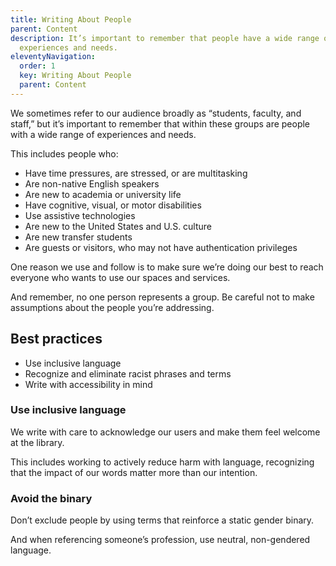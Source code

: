 ```yaml
---
title: Writing About People
parent: Content
description: It’s important to remember that people have a wide range of
  experiences and needs.
eleventyNavigation:
  order: 1
  key: Writing About People
  parent: Content
---
```

We sometimes refer to our audience broadly as “students, faculty, and staff,” but it’s important to remember that within these groups are people with a wide range of experiences and needs.

This includes people who:

* Have time pressures, are stressed, or are multitasking
* Are non-native English speakers
* Are new to academia or university life
* Have cognitive, visual, or motor disabilities
* Use assistive technologies
* Are new to the United States and U.S. culture
* Are new transfer students
* Are guests or visitors, who may not have authentication privileges

One reason we use <plain language> and follow <accessibility principles> is to make sure we’re doing our best to reach everyone who wants to use our spaces and services.

And remember, no one person represents a group. Be careful not to make assumptions about the people you’re addressing.

## Best practices 

* Use inclusive language
* Recognize and eliminate racist phrases and terms
* Write with accessibility in mind

### Use inclusive language

We write with care to acknowledge our users and make them feel welcome at the library.

This includes working to actively reduce harm with language, recognizing that the impact of our words matter more than our intention.

### Avoid the binary

Don’t exclude people by using terms that reinforce a static gender binary.

And when referencing someone’s profession, use neutral, non-gendered language.